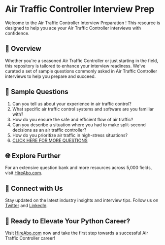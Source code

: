 # Air Traffic Controller Interview Prep

Welcome to the Air Traffic Controller Interview Preparation ! This resource is designed to help you ace your Air Traffic Controller interviews with confidence.

## 🚀 Overview

Whether you're a seasoned Air Traffic Controller or just starting in the field, this repository is tailored to enhance your interview readiness. We've curated a set of sample questions commonly asked in Air Traffic Controller interviews to help you prepare and succeed.

## 📝 Sample Questions

1. Can you tell us about your experience in air traffic control?
2. What specific air traffic control systems and software are you familiar with?
3. How do you ensure the safe and efficient flow of air traffic?
4. Can you describe a situation where you had to make split-second decisions as an air traffic controller?
5. How do you prioritize air traffic in high-stress situations?
6. [CLICK HERE FOR MORE QUESTIONS](https://hireabo.com/job/23_3_3/Air%20Traffic%20Controller)

## 🌐 Explore Further

For an extensive question bank and more resources across 5,000 fields, visit [HireAbo.com](https://www.hireabo.com).

## 📱 Connect with Us

Stay updated on the latest industry insights and interview tips. Follow us on [Twitter](https://twitter.com/hireabo) and [LinkedIn](https://www.linkedin.com/in/hire-abo-3609972a8/).

## 🚀 Ready to Elevate Your Python Career?

Visit [HireAbo.com](https://www.hireabo.com) now and take the first step towards a successful Air Traffic Controller career!